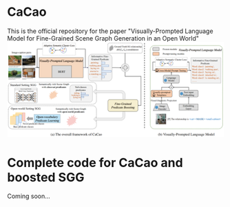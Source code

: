 # CaCao
This is the official repository for the paper "Visually-Prompted Language Model for Fine-Grained Scene Graph Generation in an Open World"
![framework](framework.png)
# Complete code for CaCao and boosted SGG
Coming soon...
